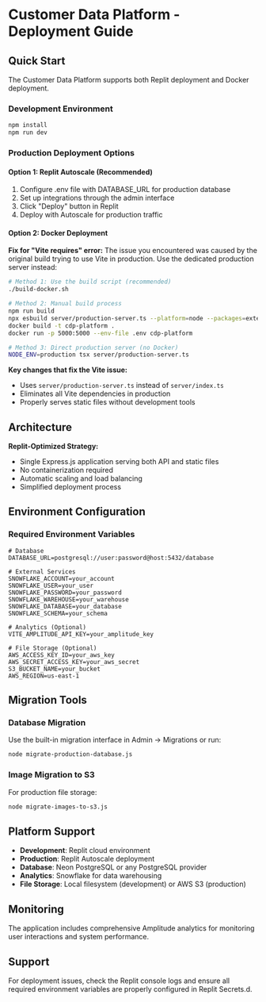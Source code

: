 # Customer Data Platform - Deployment Guide

## Quick Start

The Customer Data Platform supports both Replit deployment and Docker deployment.

### Development Environment
```bash
npm install
npm run dev
```

### Production Deployment Options

#### Option 1: Replit Autoscale (Recommended)
1. Configure .env file with DATABASE_URL for production database
2. Set up integrations through the admin interface 
3. Click "Deploy" button in Replit
4. Deploy with Autoscale for production traffic

#### Option 2: Docker Deployment

**Fix for "Vite requires" error:**
The issue you encountered was caused by the original build trying to use Vite in production. Use the dedicated production server instead:

```bash
# Method 1: Use the build script (recommended)
./build-docker.sh

# Method 2: Manual build process
npm run build
npx esbuild server/production-server.ts --platform=node --packages=external --bundle --format=esm --outdir=dist --target=node18
docker build -t cdp-platform .
docker run -p 5000:5000 --env-file .env cdp-platform

# Method 3: Direct production server (no Docker)
NODE_ENV=production tsx server/production-server.ts
```

**Key changes that fix the Vite issue:**
- Uses `server/production-server.ts` instead of `server/index.ts`
- Eliminates all Vite dependencies in production
- Properly serves static files without development tools

## Architecture

**Replit-Optimized Strategy:**
- Single Express.js application serving both API and static files
- No containerization required
- Automatic scaling and load balancing
- Simplified deployment process

## Environment Configuration

### Required Environment Variables
```env
# Database
DATABASE_URL=postgresql://user:password@host:5432/database

# External Services
SNOWFLAKE_ACCOUNT=your_account
SNOWFLAKE_USER=your_user
SNOWFLAKE_PASSWORD=your_password
SNOWFLAKE_WAREHOUSE=your_warehouse
SNOWFLAKE_DATABASE=your_database
SNOWFLAKE_SCHEMA=your_schema

# Analytics (Optional)
VITE_AMPLITUDE_API_KEY=your_amplitude_key

# File Storage (Optional)
AWS_ACCESS_KEY_ID=your_aws_key
AWS_SECRET_ACCESS_KEY=your_aws_secret
S3_BUCKET_NAME=your_bucket
AWS_REGION=us-east-1
```

## Migration Tools

### Database Migration
Use the built-in migration interface in Admin → Migrations or run:
```bash
node migrate-production-database.js
```

### Image Migration to S3
For production file storage:
```bash
node migrate-images-to-s3.js
```

## Platform Support

- **Development**: Replit cloud environment
- **Production**: Replit Autoscale deployment
- **Database**: Neon PostgreSQL or any PostgreSQL provider
- **Analytics**: Snowflake for data warehousing
- **File Storage**: Local filesystem (development) or AWS S3 (production)

## Monitoring

The application includes comprehensive Amplitude analytics for monitoring user interactions and system performance.

## Support

For deployment issues, check the Replit console logs and ensure all required environment variables are properly configured in Replit Secrets.d.